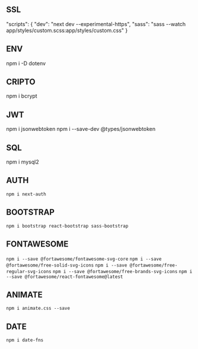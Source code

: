 ## SSL
"scripts": {
   "dev": "next dev --experimental-https",
   "sass": "sass --watch app/styles/custom.scss:app/styles/custom.css"
}
## ENV
npm i -D dotenv
## CRIPTO
npm i bcrypt
## JWT
npm i jsonwebtoken
npm i --save-dev @types/jsonwebtoken
## SQL
npm i mysql2
## AUTH
```npm i next-auth```
## BOOTSTRAP
```npm i bootstrap react-bootstrap sass-bootstrap```
## FONTAWESOME
```npm i --save @fortawesome/fontawesome-svg-core```
```npm i --save @fortawesome/free-solid-svg-icons```
```npm i --save @fortawesome/free-regular-svg-icons```
```npm i --save @fortawesome/free-brands-svg-icons```
```npm i --save @fortawesome/react-fontawesome@latest```
## ANIMATE
```npm i animate.css --save```
## DATE
```npm i date-fns```

